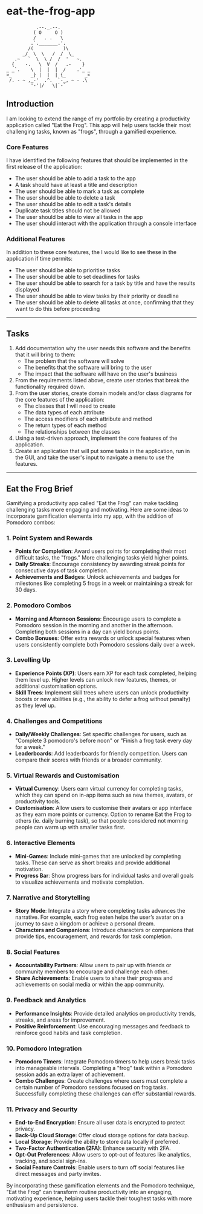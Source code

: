 # eat-the-frog-app

```
           .--._.--.
          ( O     O )
          /   . .   \
         .`._______.'.
        /(           )\
      _/  \  \   /  /  \_
   .~   `  \  \ /  /  '   ~.
  {    -.   \  V  /   .-    }
_ _`.    \  |  |  |  /    .'_ _
>_       _} |  |  | {_       _<
 /. - ~ ,_-'  .^.  `-_, ~ - .\
         '-'|/   \|`-`   
```

## Introduction

I am looking to extend the range of my portfolio by creating a productivity application called "Eat the Frog". This app will help users tackle their most challenging tasks, known as "frogs", through a gamified experience.


### Core Features

I have identified the following features that should be implemented in the first release of the application:

- The user should be able to add a task to the app
- A task should have at least a title and description
- The user should be able to mark a task as complete
- The user should be able to delete a task
- The user should be able to edit a task's details
- Duplicate task titles should not be allowed
- The user should be able to view all tasks in the app
- The user should interact with the application through a console interface


### Additional Features

In addition to these core features, the I would like to see these in the application if time permits:

- The user should be able to prioritise tasks
- The user should be able to set deadlines for tasks
- The user should be able to search for a task by title and have the results displayed
- The user should be able to view tasks by their priority or deadline
- The user should be able to delete all tasks at once, confirming that they want to do this before proceeding

---

## Tasks

1. Add documentation why the user needs this software and the benefits that it will bring to them:
   - The problem that the software will solve
   - The benefits that the software will bring to the user
   - The impact that the software will have on the user's business
2. From the requirements listed above, create user stories that break the functionality required down.
3. From the user stories, create domain models and/or class diagrams for the core features of the application:
   - The classes that I will need to create
   - The data types of each attribute
   - The access modifiers of each attribute and method
   - The return types of each method
   - The relationships between the classes
4. Using a test-driven approach, implement the core features of the application.
5. Create an application that will put some tasks in the application, run in the GUI, and take the user's input to navigate a menu to use the features.

---

## Eat the Frog Brief

Gamifying a productivity app called "Eat the Frog" can make tackling challenging tasks more engaging and motivating. Here are some ideas to incorporate gamification elements into my app, with the addition of Pomodoro combos:

### 1. **Point System and Rewards**
- **Points for Completion**: Award users points for completing their most difficult tasks, the "frogs." More challenging tasks yield higher points.
- **Daily Streaks**: Encourage consistency by awarding streak points for consecutive days of task completion.
- **Achievements and Badges**: Unlock achievements and badges for milestones like completing 5 frogs in a week or maintaining a streak for 30 days.

### 2. **Pomodoro Combos**
- **Morning and Afternoon Sessions**: Encourage users to complete a Pomodoro session in the morning and another in the afternoon. Completing both sessions in a day can yield bonus points.
- **Combo Bonuses**: Offer extra rewards or unlock special features when users consistently complete both Pomodoro sessions daily over a week.

### 3. **Levelling Up**
- **Experience Points (XP)**: Users earn XP for each task completed, helping them level up. Higher levels can unlock new features, themes, or additional customisation options.
- **Skill Trees**: Implement skill trees where users can unlock productivity boosts or new abilities (e.g., the ability to defer a frog without penalty) as they level up.

### 4. **Challenges and Competitions**
- **Daily/Weekly Challenges**: Set specific challenges for users, such as "Complete 3 pomodoro's before noon" or "Finish a frog task every day for a week."
- **Leaderboards**: Add leaderboards for friendly competition. Users can compare their scores with friends or a broader community.

### 5. **Virtual Rewards and Customisation**
- **Virtual Currency**: Users earn virtual currency for completing tasks, which they can spend on in-app items such as new themes, avatars, or productivity tools.
- **Customisation**: Allow users to customise their avatars or app interface as they earn more points or currency. Option to rename Eat the Frog to others (ie. daily burning task), so that people considered not morning people can warm up with smaller tasks first.

### 6. **Interactive Elements**
- **Mini-Games**: Include mini-games that are unlocked by completing tasks. These can serve as short breaks and provide additional motivation.
- **Progress Bar**: Show progress bars for individual tasks and overall goals to visualize achievements and motivate completion.

### 7. **Narrative and Storytelling**
- **Story Mode**: Integrate a story where completing tasks advances the narrative. For example, each frog eaten helps the user’s avatar on a journey to save a kingdom or achieve a personal dream.
- **Characters and Companions**: Introduce characters or companions that provide tips, encouragement, and rewards for task completion.

### 8. **Social Features**
- **Accountability Partners**: Allow users to pair up with friends or community members to encourage and challenge each other.
- **Share Achievements**: Enable users to share their progress and achievements on social media or within the app community.

### 9. **Feedback and Analytics**
- **Performance Insights**: Provide detailed analytics on productivity trends, streaks, and areas for improvement.
- **Positive Reinforcement**: Use encouraging messages and feedback to reinforce good habits and task completion.

### 10. **Pomodoro Integration**
- **Pomodoro Timers**: Integrate Pomodoro timers to help users break tasks into manageable intervals. Completing a "frog" task within a Pomodoro session adds an extra layer of achievement.
- **Combo Challenges**: Create challenges where users must complete a certain number of Pomodoro sessions focused on frog tasks. Successfully completing these challenges can offer substantial rewards.

### 11. **Privacy and Security**
- **End-to-End Encryption**: Ensure all user data is encrypted to protect privacy.
- **Back-Up Cloud Storage**: Offer cloud storage options for data backup.
- **Local Storage**: Provide the ability to store data locally if preferred.
- **Two-Factor Authentication (2FA)**: Enhance security with 2FA.
- **Opt-Out Preferences**: Allow users to opt-out of features like analytics, tracking, and social sign-ins.
- **Social Feature Controls**: Enable users to turn off social features like direct messages and party invites.

By incorporating these gamification elements and the Pomodoro technique, "Eat the Frog" can transform routine productivity into an engaging, motivating experience, helping users tackle their toughest tasks with more enthusiasm and persistence.
